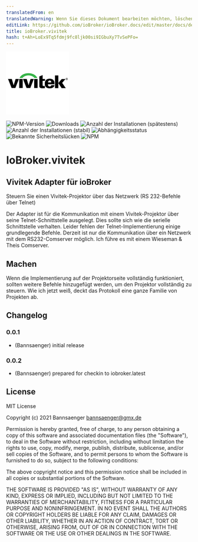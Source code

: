 ```yaml
---
translatedFrom: en
translatedWarning: Wenn Sie dieses Dokument bearbeiten möchten, löschen Sie bitte das Feld "translationsFrom". Andernfalls wird dieses Dokument automatisch erneut übersetzt
editLink: https://github.com/ioBroker/ioBroker.docs/edit/master/docs/de/adapterref/iobroker.vivitek/README.md
title: ioBroker.vivitek
hash: t+Ah+LoEx9Tq5fdmj9fc8ljk00si9IGbuXy7TvSePFo=
---
```

![Logo](../../../en/adapterref/iobroker.vivitek/admin/vivitek.png)

![NPM-Version](http://img.shields.io/npm/v/iobroker.vivitek.svg)
![Downloads](https://img.shields.io/npm/dm/iobroker.vivitek.svg)
![Anzahl der Installationen (spätestens)](http://iobroker.live/badges/vivitek-installed.svg)
![Anzahl der Installationen (stabil)](http://iobroker.live/badges/vivitek-stable.svg)
![Abhängigkeitsstatus](https://img.shields.io/david/Bannsaenger/iobroker.vivitek.svg)
![Bekannte Sicherheitslücken](https://snyk.io/test/github/Bannsaenger/ioBroker.vivitek/badge.svg)
![NPM](https://nodei.co/npm/iobroker.vivitek.png?downloads=true)

# IoBroker.vivitek
## Vivitek Adapter für ioBroker
Steuern Sie einen Vivitek-Projektor über das Netzwerk (RS 232-Befehle über Telnet)

Der Adapter ist für die Kommunikation mit einem Vivitek-Projektor über seine Telnet-Schnittstelle ausgelegt.
Dies sollte sich wie die serielle Schnittstelle verhalten.
Leider fehlen der Telnet-Implementierung einige grundlegende Befehle.
Derzeit ist nur die Kommunikation über ein Netzwerk mit dem RS232-Comserver möglich.
Ich führe es mit einem Wieseman & Theis Comserver.

## Machen
Wenn die Implementierung auf der Projektorseite vollständig funktioniert, sollten weitere Befehle hinzugefügt werden, um den Projektor vollständig zu steuern.
Wie ich jetzt weiß, deckt das Protokoll eine ganze Familie von Projekten ab.

## Changelog

### 0.0.1
* (Bannsaenger) initial release

### 0.0.2
* (Bannsaenger) prepared for checkin to iobroker.latest

## License
MIT License

Copyright (c) 2021 Bannsaenger <bannsaenger@gmx.de>

Permission is hereby granted, free of charge, to any person obtaining a copy
of this software and associated documentation files (the "Software"), to deal
in the Software without restriction, including without limitation the rights
to use, copy, modify, merge, publish, distribute, sublicense, and/or sell
copies of the Software, and to permit persons to whom the Software is
furnished to do so, subject to the following conditions:

The above copyright notice and this permission notice shall be included in all
copies or substantial portions of the Software.

THE SOFTWARE IS PROVIDED "AS IS", WITHOUT WARRANTY OF ANY KIND, EXPRESS OR
IMPLIED, INCLUDING BUT NOT LIMITED TO THE WARRANTIES OF MERCHANTABILITY,
FITNESS FOR A PARTICULAR PURPOSE AND NONINFRINGEMENT. IN NO EVENT SHALL THE
AUTHORS OR COPYRIGHT HOLDERS BE LIABLE FOR ANY CLAIM, DAMAGES OR OTHER
LIABILITY, WHETHER IN AN ACTION OF CONTRACT, TORT OR OTHERWISE, ARISING FROM,
OUT OF OR IN CONNECTION WITH THE SOFTWARE OR THE USE OR OTHER DEALINGS IN THE
SOFTWARE.